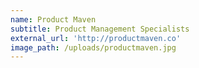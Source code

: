 ```yaml
---
name: Product Maven
subtitle: Product Management Specialists
external_url: 'http://productmaven.co'
image_path: /uploads/productmaven.jpg
---
```



